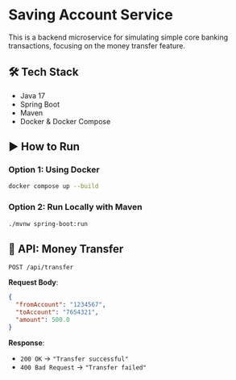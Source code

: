 # Saving Account Service

This is a backend microservice for simulating simple core banking transactions, focusing on the money transfer feature.

## 🛠 Tech Stack

- Java 17
- Spring Boot
- Maven
- Docker & Docker Compose

## ▶️ How to Run

### Option 1: Using Docker

```bash
docker compose up --build
```

### Option 2: Run Locally with Maven

```bash
./mvnw spring-boot:run
```

## 📮 API: Money Transfer

`POST /api/transfer`

**Request Body**:

```json
{
  "fromAccount": "1234567",
  "toAccount": "7654321",
  "amount": 500.0
}
```

**Response**:

- `200 OK` → `"Transfer successful"`
- `400 Bad Request` → `"Transfer failed"`